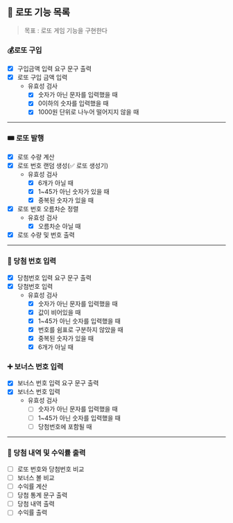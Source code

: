 ## 🎱 로또 기능 목록
> 목표 : 로또 게임 기능을 구현한다

### 💰로또 구입
- [x] 구입금액 입력 요구 문구 출력
- [x] 로또 구입 금액 입력
  - 유효성 검사
    - [x] 숫자가 아닌 문자를 입력했을 때
    - [x] 0이하의 숫자를 입력했을 때
    - [x] 1000원 단위로 나누어 떨어지지 않을 때
* * *

### 🎟️ 로또 발행
- [x] 로또 수량 계산
- [x] 로또 번호 랜덤 생성(✅ 로또 생성기)
    - 유효성 검사
      - [x] 6개가 아닐 때
      - [x] 1~45가 아닌 숫자가 있을 때
      - [x] 중복된 숫자가 있을 때
- [x] 로또 번호 오름차순 정렬
  - 유효성 검사
    - [x] 오름차순 아닐 때
- [x] 로또 수량 및 번호 출력
* * *

### 💬 당첨 번호 입력
- [x] 당첨번호 입력 요구 문구 출력
- [x] 당첨번호 입력
  - 유효성 검사
    - [x] 숫자가 아닌 문자를 입력했을 때
    - [x] 값이 비어있을 때
    - [x] 1~45가 아닌 숫자를 입력했을 때
    - [x] 번호를 쉼표로 구분하지 않았을 때
    - [x] 중복된 숫자가 있을 때
    - [x] 6개가 아닐 때

### ➕ 보너스 번호 입력
- [x] 보너스 번호 입력 요구 문구 출력
- [x] 보너스 번호 입력
  - 유효성 검사
    - [ ] 숫자가 아닌 문자를 입력했을 때
    - [ ] 1~45가 아닌 숫자를 입력했을 때
    - [ ] 당첨번호에 포함될 때
* * *

### 🎉 당첨 내역 및 수익률 출력
- [ ] 로또 번호와 당첨번호 비교
- [ ] 보너스 볼 비교 
- [ ] 수익률 계산
- [ ] 당첨 통계 문구 출력
- [ ] 당첨 내역 출력
- [ ] 수익률 출력 
